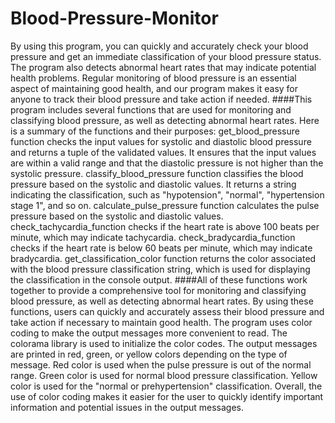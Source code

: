 # Blood-Pressure-Monitor
By using this program, you can quickly and accurately check your blood pressure and get an immediate classification of your blood pressure status. The program also detects abnormal heart rates that may indicate potential health problems. Regular monitoring of blood pressure is an essential aspect of maintaining good health, and our program makes it easy for anyone to track their blood pressure and take action if needed. ####This program includes several functions that are used for monitoring and classifying blood pressure, as well as detecting abnormal heart rates. Here is a summary of the functions and their purposes: get_blood_pressure function checks the input values for systolic and diastolic blood pressure and returns a tuple of the validated values. It ensures that the input values are within a valid range and that the diastolic pressure is not higher than the systolic pressure. classify_blood_pressure function classifies the blood pressure based on the systolic and diastolic values. It returns a string indicating the classification, such as "hypotension", "normal", "hypertension stage 1", and so on. calculate_pulse_pressure function calculates the pulse pressure based on the systolic and diastolic values. check_tachycardia_function checks if the heart rate is above 100 beats per minute, which may indicate tachycardia. check_bradycardia_function checks if the heart rate is below 60 beats per minute, which may indicate bradycardia. get_classification_color function returns the color associated with the blood pressure classification string, which is used for displaying the classification in the console output. ####All of these functions work together to provide a comprehensive tool for monitoring and classifying blood pressure, as well as detecting abnormal heart rates. By using these functions, users can quickly and accurately assess their blood pressure and take action if necessary to maintain good health. The program uses color coding to make the output messages more convenient to read. The colorama library is used to initialize the color codes. The output messages are printed in red, green, or yellow colors depending on the type of message. Red color is used when the pulse pressure is out of the normal range. Green color is used for normal blood pressure classification. Yellow color is used for the "normal or prehypertension" classification. Overall, the use of color coding makes it easier for the user to quickly identify important information and potential issues in the output messages.
